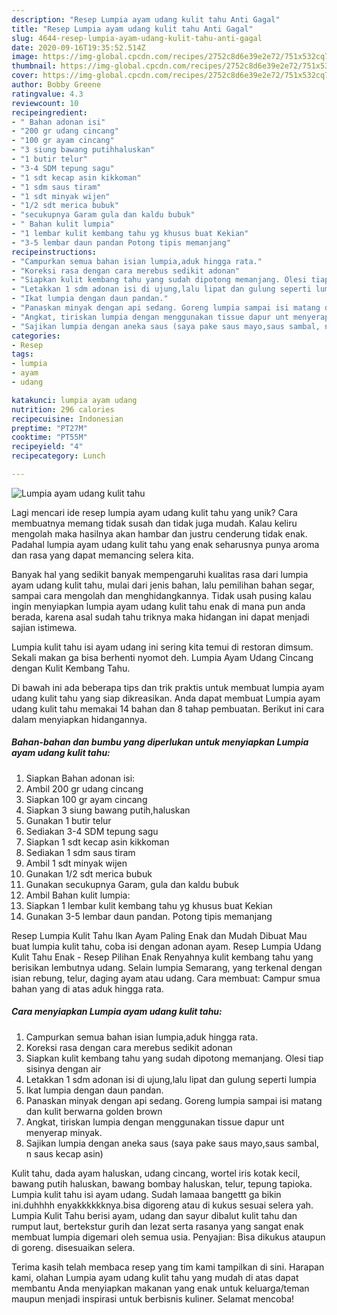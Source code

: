 ```yaml
---
description: "Resep Lumpia ayam udang kulit tahu Anti Gagal"
title: "Resep Lumpia ayam udang kulit tahu Anti Gagal"
slug: 4644-resep-lumpia-ayam-udang-kulit-tahu-anti-gagal
date: 2020-09-16T19:35:52.514Z
image: https://img-global.cpcdn.com/recipes/2752c8d6e39e2e72/751x532cq70/lumpia-ayam-udang-kulit-tahu-foto-resep-utama.jpg
thumbnail: https://img-global.cpcdn.com/recipes/2752c8d6e39e2e72/751x532cq70/lumpia-ayam-udang-kulit-tahu-foto-resep-utama.jpg
cover: https://img-global.cpcdn.com/recipes/2752c8d6e39e2e72/751x532cq70/lumpia-ayam-udang-kulit-tahu-foto-resep-utama.jpg
author: Bobby Greene
ratingvalue: 4.3
reviewcount: 10
recipeingredient:
- " Bahan adonan isi"
- "200 gr udang cincang"
- "100 gr ayam cincang"
- "3 siung bawang putihhaluskan"
- "1 butir telur"
- "3-4 SDM tepung sagu"
- "1 sdt kecap asin kikkoman"
- "1 sdm saus tiram"
- "1 sdt minyak wijen"
- "1/2 sdt merica bubuk"
- "secukupnya Garam gula dan kaldu bubuk"
- " Bahan kulit lumpia"
- "1 lembar kulit kembang tahu yg khusus buat Kekian"
- "3-5 lembar daun pandan Potong tipis memanjang"
recipeinstructions:
- "Campurkan semua bahan isian lumpia,aduk hingga rata."
- "Koreksi rasa dengan cara merebus sedikit adonan"
- "Siapkan kulit kembang tahu yang sudah dipotong memanjang. Olesi tiap sisinya dengan air"
- "Letakkan 1 sdm adonan isi di ujung,lalu lipat dan gulung seperti lumpia"
- "Ikat lumpia dengan daun pandan."
- "Panaskan minyak dengan api sedang. Goreng lumpia sampai isi matang dan kulit berwarna golden brown"
- "Angkat, tiriskan lumpia dengan menggunakan tissue dapur unt menyerap minyak."
- "Sajikan lumpia dengan aneka saus (saya pake saus mayo,saus sambal, n saus kecap asin)"
categories:
- Resep
tags:
- lumpia
- ayam
- udang

katakunci: lumpia ayam udang 
nutrition: 296 calories
recipecuisine: Indonesian
preptime: "PT27M"
cooktime: "PT55M"
recipeyield: "4"
recipecategory: Lunch

---
```



![Lumpia ayam udang kulit tahu](https://img-global.cpcdn.com/recipes/2752c8d6e39e2e72/751x532cq70/lumpia-ayam-udang-kulit-tahu-foto-resep-utama.jpg)

Lagi mencari ide resep lumpia ayam udang kulit tahu yang unik? Cara membuatnya memang tidak susah dan tidak juga mudah. Kalau keliru mengolah maka hasilnya akan hambar dan justru cenderung tidak enak. Padahal lumpia ayam udang kulit tahu yang enak seharusnya punya aroma dan rasa yang dapat memancing selera kita.

Banyak hal yang sedikit banyak mempengaruhi kualitas rasa dari lumpia ayam udang kulit tahu, mulai dari jenis bahan, lalu pemilihan bahan segar, sampai cara mengolah dan menghidangkannya. Tidak usah pusing kalau ingin menyiapkan lumpia ayam udang kulit tahu enak di mana pun anda berada, karena asal sudah tahu triknya maka hidangan ini dapat menjadi sajian istimewa.

Lumpia kulit tahu isi ayam udang ini sering kita temui di restoran dimsum. Sekali makan ga bisa berhenti nyomot deh. Lumpia Ayam Udang Cincang dengan Kulit Kembang Tahu.


Di bawah ini ada beberapa tips dan trik praktis untuk membuat lumpia ayam udang kulit tahu yang siap dikreasikan. Anda dapat membuat Lumpia ayam udang kulit tahu memakai 14 bahan dan 8 tahap pembuatan. Berikut ini cara dalam menyiapkan hidangannya.

<!--inarticleads1-->

##### Bahan-bahan dan bumbu yang diperlukan untuk menyiapkan Lumpia ayam udang kulit tahu:

1. Siapkan  Bahan adonan isi:
1. Ambil 200 gr udang cincang
1. Siapkan 100 gr ayam cincang
1. Siapkan 3 siung bawang putih,haluskan
1. Gunakan 1 butir telur
1. Sediakan 3-4 SDM tepung sagu
1. Siapkan 1 sdt kecap asin kikkoman
1. Sediakan 1 sdm saus tiram
1. Ambil 1 sdt minyak wijen
1. Gunakan 1/2 sdt merica bubuk
1. Gunakan secukupnya Garam, gula dan kaldu bubuk
1. Ambil  Bahan kulit lumpia:
1. Siapkan 1 lembar kulit kembang tahu yg khusus buat Kekian
1. Gunakan 3-5 lembar daun pandan. Potong tipis memanjang


Resep Lumpia Kulit Tahu Ikan Ayam Paling Enak dan Mudah Dibuat Mau buat lumpia kulit tahu, coba isi dengan adonan ayam. Resep Lumpia Udang Kulit Tahu Enak - Resep Pilihan Enak Renyahnya kulit kembang tahu yang berisikan lembutnya udang. Selain lumpia Semarang, yang terkenal dengan isian rebung, telur, daging ayam atau udang. Cara membuat: Campur smua bahan yang di atas aduk hingga rata. 

<!--inarticleads2-->

##### Cara menyiapkan Lumpia ayam udang kulit tahu:

1. Campurkan semua bahan isian lumpia,aduk hingga rata.
1. Koreksi rasa dengan cara merebus sedikit adonan
1. Siapkan kulit kembang tahu yang sudah dipotong memanjang. Olesi tiap sisinya dengan air
1. Letakkan 1 sdm adonan isi di ujung,lalu lipat dan gulung seperti lumpia
1. Ikat lumpia dengan daun pandan.
1. Panaskan minyak dengan api sedang. Goreng lumpia sampai isi matang dan kulit berwarna golden brown
1. Angkat, tiriskan lumpia dengan menggunakan tissue dapur unt menyerap minyak.
1. Sajikan lumpia dengan aneka saus (saya pake saus mayo,saus sambal, n saus kecap asin)


Kulit tahu, dada ayam haluskan, udang cincang, wortel iris kotak kecil, bawang putih haluskan, bawang bombay haluskan, telur, tepung tapioka. Lumpia kulit tahu isi ayam udang. Sudah lamaaa bangettt ga bikin ini.duhhhh enyakkkkkknya.bisa digoreng atau di kukus sesuai selera yah. Lumpia Kulit Tahu berisi ayam, udang dan sayur dibalut kulit tahu dan rumput laut, bertekstur gurih dan lezat serta rasanya yang sangat enak membuat lumpia digemari oleh semua usia. Penyajian: Bisa dikukus ataupun di goreng. disesuaikan selera. 

Terima kasih telah membaca resep yang tim kami tampilkan di sini. Harapan kami, olahan Lumpia ayam udang kulit tahu yang mudah di atas dapat membantu Anda menyiapkan makanan yang enak untuk keluarga/teman maupun menjadi inspirasi untuk berbisnis kuliner. Selamat mencoba!
